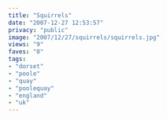 ```yaml
---
title: "Squirrels"
date: "2007-12-27 12:53:57"
privacy: "public"
image: "2007/12/27/squirrels/squirrels.jpg"
views: "9"
faves: "0"
tags:
- "dorset"
- "poole"
- "quay"
- "poolequay"
- "england"
- "uk"
---
```


